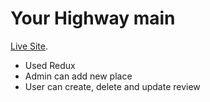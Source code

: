 # Your Highway main

[Live Site](https://your-highway-travel.web.app/).

- Used Redux
- Admin can add new place
- User can create, delete and update review

